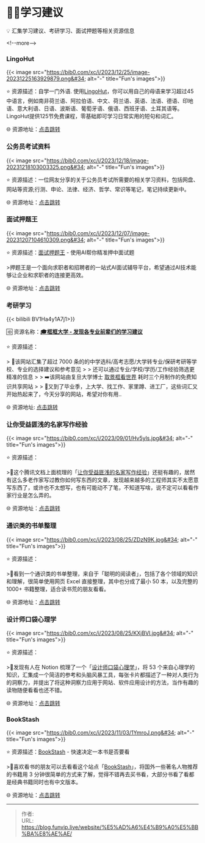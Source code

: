 # 👨‍🎓学习建议


💡 汇集学习建议、考研学习、面试押题等相关资源信息

&lt;!--more--&gt;

### LingoHut

{{&lt; image src=&#34;https://bib0.com/xc/i/2023/12/25/image-20231225163929879.png&#34; alt=&#34;-&#34; title=&#34;Fun&#39;s images&#34;&gt;}}  

⭐️  资源描述：自学一门外语. 使用[LingoHut](https://www.lingohut.com/zh)，你可以用自己的母语来学习超过45中语言，例如南非荷兰语、阿拉伯语、中文、荷兰语、英语、法语、德语、印地语、意大利语、日语、波斯语、葡萄牙语、俄语、西班牙语、土耳其语等。 LingoHut提供125节免费课程，零基础即可学习日常实用的短句和词汇。

🌐 资源地址：[点击跳转](https://www.lingohut.com/zh)

### 公务员考试资料

{{&lt; image src=&#34;https://bib0.com/xc/i/2023/12/18/image-20231218103003325.png&#34; alt=&#34;-&#34; title=&#34;Fun&#39;s images&#34;&gt;}}  

⭐️  资源描述：一位网友分享的关于公务员考试所需要的相关学习资料，包括网盘、网站等资源;行测、申论、法律、经济、哲学、常识等笔记，笔记持续更新中。

🌐 资源地址：[点击跳转](https://www.kdocs.cn/l/ctYoDB9lU4o9)

### 面试押题王

{{&lt; image src=&#34;https://bib0.com/xc/i/2023/12/07/image-20231207104610309.png&#34; alt=&#34;-&#34; title=&#34;Fun&#39;s images&#34;&gt;}}  

⭐️  资源描述：[面试押题王](https://yatiwang.chat/) -  使用AI帮你精准押中面试题

&gt;押题王是一个面向求职者和招聘者的一站式AI面试辅导平台，希望通过AI技术能够让企业和求职者的连接更高效。

🌐 资源地址：[点击跳转](https://yatiwang.chat/)

### 考研学习

{{&lt; bilibili BV1Ha4y1A7j1&gt;}}

🆔  资源名称：[**🎓框框大学 - 发现各专业前辈们的学习建议**](https://www.kkdaxue.com/)

⭐️  资源描述：

&gt; 📄该网站汇集了超过 7000 条的的中学选科/高考志愿/大学转专业/保研考研等学校、专业的选择建议和参考意见
&gt;
&gt; 还可以通过专业/学校/学历/工作经验筛选更精准的信息
&gt;
&gt; ➡️该网站由复旦大学博士 [取景框看世界](https://space.bilibili.com/40427625) 耗时三个月制作的免费知识共享网站
&gt;
&gt; 💬又到了毕业季，上大学、找工作、家里蹲、进工厂，这些词汇又开始热起来了，今天分享的网站，希望对你有用..

🌐 资源地址: [点击跳转](https://www.kkdaxue.com/)

### 让你受益匪浅的名家写作经验

{{&lt; image src=&#34;https://bib0.com/xc/i/2023/09/01/Hv5yls.jpg&#34; alt=&#34;-&#34; title=&#34;Fun&#39;s images&#34;&gt;}}  

⭐️  资源描述：

&gt;📄这个腾讯文档上面梳理的「[让你受益匪浅的名家写作经验](https://docs.qq.com/aio/DWVRkZ1RUWHRsdU1J)」还挺有趣的，居然有这么多老作家写过教你如何写东西的文章，发现越来越多的工程师其实不太愿意写东西了，或许也不太想写，也有可能动不了笔，不知道写啥，说不定可以看看作家行业是怎么弄的。

🌐 资源地址：[点击跳转](https://docs.qq.com/aio/DWVRkZ1RUWHRsdU1J)

### **通识类的书单整理**

{{&lt; image src=&#34;https://bib0.com/xc/i/2023/08/25/ZDzN9K.jpg&#34; alt=&#34;-&#34; title=&#34;Fun&#39;s images&#34;&gt;}}  

⭐️  资源描述：

&gt;📄看到一个通识类的书单整理，来自于「聪明的阅读者」，包括了各个领域的知识和理解，很简单使用网页 Excel 直接整理，其中也分成了最小 50 本，以及完整的 1000&#43; 书籍整理，适合读书荒的朋友看看。

🌐 资源地址：[点击跳转](https://docs.qq.com/sheet/DY2RmcVVMVE9Qd3JV?tab=BB08J2)

### **设计师口袋心理学**

{{&lt; image src=&#34;https://bib0.com/xc/i/2023/08/25/KXjBVl.jpg&#34; alt=&#34;-&#34; title=&#34;Fun&#39;s images&#34;&gt;}}  

⭐️  资源描述：

&gt;📄发现有人在 Notion 梳理了一个「[设计师口袋心理学](https://iason.notion.site/6719c7650fd1406c92287f556520fbc3)」，将 53 个来自心理学的知识，汇集成一个简洁的参考和头脑风暴工具，每张卡片都描述了一种对人类行为的洞察力，并提出了将这种洞察力应用于网站、软件应用设计的方法，当作有趣的读物随便看看也还不错。

🌐 资源地址：[点击跳转](https://iason.notion.site/6719c7650fd1406c92287f556520fbc3)

### BookStash

{{&lt; image src=&#34;https://bib0.com/xc/i/2023/11/03/1YmroJ.png&#34; alt=&#34;-&#34; title=&#34;Fun&#39;s images&#34;&gt;}}  

⭐️  资源描述：[BookStash](https://bookstash.io/) - 快速决定一本书是否要看

&gt;📄喜欢看书的朋友可以去看看这个站点「[BookStash](https://bookstash.io/)」，将国外一些著名人物推荐的书籍用 3 分钟很简单的方式来了解，觉得不错再去买书看，大部分书看了看都是经典书籍同时也有中文版本。

🌐 资源地址：[点击跳转](https://bookstash.io/)


---

> 作者:   
> URL: https://blog.funvip.live/website/%E5%AD%A6%E4%B9%A0%E5%BB%BA%E8%AE%AE/  

